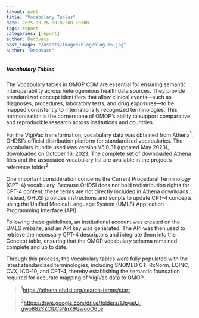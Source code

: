 ```yaml
---
layout: post
title: "Vocabulary Tables"
date: 2025-08-26 08:02:00 +0300
tags: report
categories: [report]
author: Decovacs
post_image: "/assets/images/blog/blog-15.jpg"
author: "Decovacs"
---
```


<h5>Vocabulary Tables</h5>
<p>The Vocabulary tables in OMOP CDM are essential for ensuring semantic interoperability across heterogeneous health data sources. They provide standardized concept identifiers that allow clinical events—such as diagnoses, procedures, laboratory tests, and drug exposures—to be mapped consistently to internationally recognized terminologies. This harmonization is the cornerstone of OMOP’s ability to support comparative and reproducible research across institutions and countries.</p>

<p>For the VigiVac transformation, vocabulary data was obtained from Athena<sup>1</sup>, OHDSI’s official distribution platform for standardized vocabularies. The vocabulary bundle used was version V5.0.31 (updated May 2023), downloaded on October 16, 2023. The complete set of downloaded Athena files and the associated vocabulary list are available in the project’s reference folder<sup>2</sup>.</p>

<p>One important consideration concerns the Current Procedural Terminology (CPT-4) vocabulary. Because OHDSI does not hold redistribution rights for CPT-4 content, these terms are not directly included in Athena downloads. Instead, OHDSI provides instructions and scripts to update CPT-4 concepts using the Unified Medical Language System (UMLS) Application Programming Interface (API).</p>

<p>Following these guidelines, an institutional account was created on the UMLS website, and an API key was generated. The API was then used to retrieve the necessary CPT-4 descriptors and integrate them into the Concept table, ensuring that the OMOP vocabulary schema remained complete and up to date.</p>

<p>Through this process, the Vocabulary tables were fully populated with the latest standardized terminologies, including SNOMED CT, RxNorm, LOINC, CVX, ICD-10, and CPT-4, thereby establishing the semantic foundation required for accurate mapping of VigiVac data to OMOP.</p>

<blockquote class="blockquote single-quote">
  <p> <sup>1</sup><a href="https://athena.ohdsi.org/search-terms/start" target="_blank">https://athena.ohdsi.org/search-terms/start</a></p>
</blockquote>
<blockquote class="blockquote single-quote">
  <p> <sup>2</sup><a href="https://drive.google.com/drive/folders/1JpyieU-gwo88zSZClLCaNnX9GwooO6Le" target="_blank">https://drive.google.com/drive/folders/1JpyieU-gwo88zSZClLCaNnX9GwooO6Le</a></p>
</blockquote>